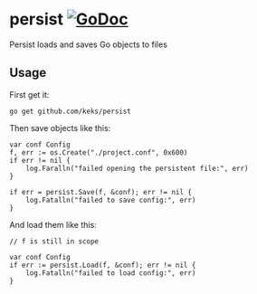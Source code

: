 # persist [![GoDoc](https://godoc.org/github.com/keks/persist?status.png)](http://godoc.org/github.com/keks/persist)
Persist loads and saves Go objects to files

## Usage

First get it:

```
go get github.com/keks/persist
```

Then save objects like this:

```
var conf Config
f, err := os.Create("./project.conf", 0x600)
if err != nil {
	log.Faralln("failed opening the persistent file:", err)
}

if err = persist.Save(f, &conf); err != nil {
	log.Fatalln("failed to save config:", err)
}
```

And load them like this:


```
// f is still in scope

var conf Config
if err := persist.Load(f, &conf); err != nil {
	log.Fatalln("failed to load config:", err)
}
```
